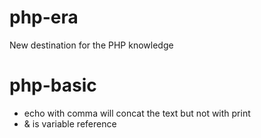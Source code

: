 # php-era
New destination for the PHP knowledge
# php-basic
- echo with comma will concat the text but not with print
- & is variable reference 